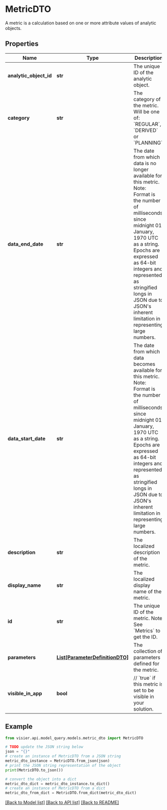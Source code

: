 # MetricDTO

A metric is a calculation based on one or more attribute values of analytic objects.

## Properties

Name | Type | Description | Notes
------------ | ------------- | ------------- | -------------
**analytic_object_id** | **str** | The unique ID of the analytic object. | [optional] 
**category** | **str** | The category of the metric. Will be one of: &#x60;REGULAR&#x60;, &#x60;DERIVED&#x60; or &#x60;PLANNING&#x60;. | [optional] 
**data_end_date** | **str** | The date from which data is no longer available for this metric.  Note: Format is the number of milliseconds since midnight 01 January, 1970 UTC as a string.  Epochs are expressed as 64-bit integers and represented as stringified longs in JSON due to JSON&#39;s inherent  limitation in representing large numbers. | [optional] 
**data_start_date** | **str** | The date from which data becomes available for this metric.  Note: Format is the number of milliseconds since midnight 01 January, 1970 UTC as a string.  Epochs are expressed as 64-bit integers and represented as stringified longs in JSON due to JSON&#39;s inherent  limitation in representing large numbers. | [optional] 
**description** | **str** | The localized description of the metric. | [optional] 
**display_name** | **str** | The localized display name of the metric. | [optional] 
**id** | **str** | The unique ID of the metric. Note: See &#x60;Metrics&#x60; to get the ID. | [optional] 
**parameters** | [**List[ParameterDefinitionDTO]**](ParameterDefinitionDTO.md) | The collection of parameters defined for the metric. | [optional] 
**visible_in_app** | **bool** | // &#x60;true&#x60; if this metric is set to be visible in your solution. | [optional] 

## Example

```python
from visier.api.model_query.models.metric_dto import MetricDTO

# TODO update the JSON string below
json = "{}"
# create an instance of MetricDTO from a JSON string
metric_dto_instance = MetricDTO.from_json(json)
# print the JSON string representation of the object
print(MetricDTO.to_json())

# convert the object into a dict
metric_dto_dict = metric_dto_instance.to_dict()
# create an instance of MetricDTO from a dict
metric_dto_from_dict = MetricDTO.from_dict(metric_dto_dict)
```
[[Back to Model list]](../README.md#documentation-for-models) [[Back to API list]](../README.md#documentation-for-api-endpoints) [[Back to README]](../README.md)


